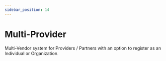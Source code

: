 ```yaml
---
sidebar_position: 14
---
```

# Multi-Provider

Multi-Vendor system for Providers / Partners with an option to register as an Individual or Organization.
